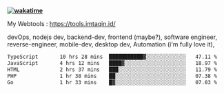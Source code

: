**[![wakatime](https://wakatime.com/badge/user/87646243-158a-4241-a3cb-668e1fa2dbb8.svg)](https://wakatime.com/@87646243-158a-4241-a3cb-668e1fa2dbb8?style=plastic)**


My Webtools : https://tools.imtaqin.id/


devOps, nodejs dev, backend-dev, frontend (maybe?), software engineer, reverse-engineer, mobile-dev, desktop dev, Automation (i'm fully love it), 

<!--START_SECTION:waka-->

```txt
TypeScript       10 hrs 28 mins  ███████████▓░░░░░░░░░░░░░   47.11 %
JavaScript       4 hrs 12 mins   ████▓░░░░░░░░░░░░░░░░░░░░   18.97 %
HTML             2 hrs 37 mins   ███░░░░░░░░░░░░░░░░░░░░░░   11.79 %
PHP              1 hr 38 mins    ██░░░░░░░░░░░░░░░░░░░░░░░   07.38 %
Go               1 hr 33 mins    █▓░░░░░░░░░░░░░░░░░░░░░░░   07.03 %
```

<!--END_SECTION:waka-->
